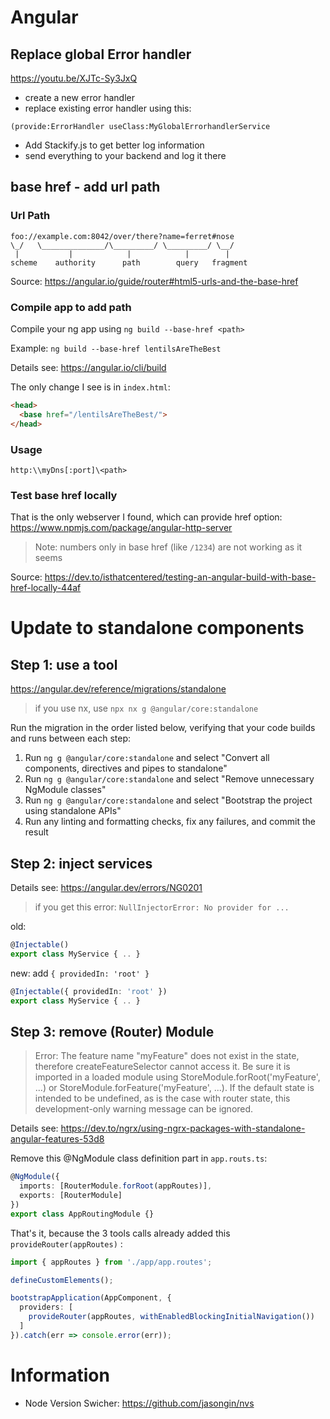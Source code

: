 # Angular

## Replace global Error handler

<https://youtu.be/XJTc-Sy3JxQ>

- create a new error handler
- replace existing error handler using this:

```
(provide:ErrorHandler useClass:MyGlobalErrorhandlerService
```

- Add Stackify.js to get better log information 
- send everything to your backend and log it there

## base href - add url path

### Url Path

```
foo://example.com:8042/over/there?name=ferret#nose
\_/   \______________/\_________/ \_________/ \__/
 |           |            |            |        |
scheme    authority      path        query   fragment
```

Source: <https://angular.io/guide/router#html5-urls-and-the-base-href>

### Compile app to add path

Compile your ng app using `ng build --base-href <path>`

Example: `ng build --base-href lentilsAreTheBest`

Details see: <https://angular.io/cli/build>

The only change I see is in `index.html`:

```html
<head>
  <base href="/lentilsAreTheBest/">
</head>
```

### Usage

`http:\\myDns[:port]\<path>`

### Test base href locally 

That is the only webserver I found, which can provide href option: <https://www.npmjs.com/package/angular-http-server>

>Note: numbers only in base href (like `/1234`) are not working as it seems

Source: <https://dev.to/isthatcentered/testing-an-angular-build-with-base-href-locally-44af>

# Update to standalone components

## Step 1: use a tool

<https://angular.dev/reference/migrations/standalone>

> if you use nx, use `npx nx g @angular/core:standalone`

Run the migration in the order listed below, verifying that your code builds and runs between each step:
1. Run `ng g @angular/core:standalone` and select "Convert all components, directives and pipes to standalone"
2. Run `ng g @angular/core:standalone` and select "Remove unnecessary NgModule classes"
3. Run `ng g @angular/core:standalone` and select "Bootstrap the project using standalone APIs"
4. Run any linting and formatting checks, fix any failures, and commit the result

## Step 2: inject services

Details see: <https://angular.dev/errors/NG0201>

> if you get this error: `NullInjectorError: No provider for ...`

old:

```ts
@Injectable()
export class MyService { .. }
```

new: add `{ providedIn: 'root' }`

```ts
@Injectable({ providedIn: 'root' })
export class MyService { .. }
```

## Step 3: remove (Router) Module

> Error: The feature name "myFeature" does not exist in the state, therefore createFeatureSelector cannot access it.  Be sure it is imported in a loaded module using StoreModule.forRoot('myFeature', ...) or StoreModule.forFeature('myFeature', ...).  If the default state is intended to be undefined, as is the case with router state, this development-only warning message can be ignored.

Details see: <https://dev.to/ngrx/using-ngrx-packages-with-standalone-angular-features-53d8>

Remove this @NgModule class definition part in `app.routs.ts`:

```ts
@NgModule({
  imports: [RouterModule.forRoot(appRoutes)],
  exports: [RouterModule]
})
export class AppRoutingModule {}
```

That's it, because the 3 tools calls already added this `provideRouter(appRoutes)` : 

```ts
import { appRoutes } from './app/app.routes';

defineCustomElements();

bootstrapApplication(AppComponent, {
  providers: [
    provideRouter(appRoutes, withEnabledBlockingInitialNavigation())
  ]
}).catch(err => console.error(err));
```

# Information

- Node Version Swicher: <https://github.com/jasongin/nvs>
